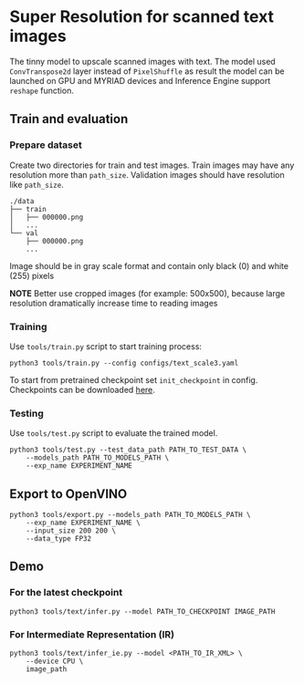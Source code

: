 # Super Resolution for scanned text images

The tinny model to upscale scanned images with text. The model used `ConvTranspose2d` layer instead of `PixelShuffle` as result the
model can be launched on GPU and MYRIAD devices and Inference Engine support `reshape` function.

## Train and evaluation

### Prepare dataset
Create two directories for train and test images. Train images may have any resolution more than `path_size`.
Validation images should have resolution like `path_size`.

```
./data
├── train
│   ├── 000000.png
│   ...
└── val
    ├── 000000.png
    ...
```
Image should be in gray scale format and contain only black (0) and white (255) pixels

**NOTE** Better use cropped images (for example: 500x500), because large resolution
dramatically increase time to reading images


### Training

Use `tools/train.py` script to start training process:
```
python3 tools/train.py --config configs/text_scale3.yaml
```

To start from pretrained checkpoint set `init_checkpoint` in config.
Checkpoints can be downloaded [here](https://download.01.org/opencv/openvino_training_extensions/models/super_resolution/text_super_resolution.tar.gz).

### Testing

Use `tools/test.py` script to evaluate the trained model.

```
python3 tools/test.py --test_data_path PATH_TO_TEST_DATA \
    --models_path PATH_TO_MODELS_PATH \
    --exp_name EXPERIMENT_NAME
```

## Export to OpenVINO
```
python3 tools/export.py --models_path PATH_TO_MODELS_PATH \
    --exp_name EXPERIMENT_NAME \
    --input_size 200 200 \
    --data_type FP32
```

## Demo

### For the latest checkpoint
```
python3 tools/text/infer.py --model PATH_TO_CHECKPOINT IMAGE_PATH
```

### For Intermediate Representation (IR)
```
python3 tools/text/infer_ie.py --model <PATH_TO_IR_XML> \
    --device CPU \
    image_path
```
